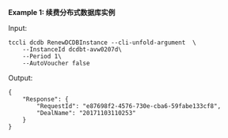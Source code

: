 **Example 1: 续费分布式数据库实例**



Input: 

```
tccli dcdb RenewDCDBInstance --cli-unfold-argument  \
    --InstanceId dcdbt-avw0207d\
    --Period 1\
    --AutoVoucher false
```

Output: 
```
{
    "Response": {
        "RequestId": "e87698f2-4576-730e-cba6-59fabe133cf8",
        "DealName": "20171103110253"
    }
}
```

